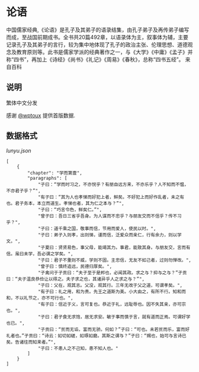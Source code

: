 论语
====

中国儒家经典,《论语》是孔子及其弟子的语录结集，由孔子弟子及再传弟子编写而成，至战国前期成书。全书共20篇492章，以语录体为主，叙事体为辅，主要记录孔子及其弟子的言行，较为集中地体现了孔子的政治主张、伦理思想、道德观念及教育原则等。此书是儒家学派的经典著作之一，与《大学》《中庸》《孟子》并称“四书”，再加上《诗经》《尚书》《礼记》《周易》《春秋》，总称“四书五经”。 来自百科


## 说明

繁体中文分发

感谢 [@wptoux](https://github.com/wptoux) 提供首版数据.

## 数据格式

*lunyu.json*


```
[
    {
        "chapter": "学而第壹",
        "paragraphs": [
            "子曰：“学而时习之，不亦悦乎？有朋自远方来，不亦乐乎？人不知而不愠，不亦君子乎？”",
            "有子曰：“其为人也孝悌而好犯上者，鲜矣。不好犯上而好作乱者，未之有也。君子务本，本立而道生。孝悌也者，其为仁之本与？”",
            "子曰：“巧言令色，鲜矣仁。”",
            "曾子曰：吾日三省乎吾身。为人谋而不忠乎？与朋友交而不信乎？传不习乎？",
            "子曰：道千乘之国，敬事而信，节用而爱人，使民以时。",
            "子曰：弟子入则孝，出则悌，谨而信，泛爱众而亲仁，行有余力，则以学文。",
            "子夏曰：贤贤易色，事父母，能竭其力。事君，能致其身。与朋友交，言而有信。虽曰未学，吾必谓之学矣。",
            "子曰：君子不重则不威，学则不固。主忠信，无友不如己者，过则勿惮改。",
            "曾子曰：慎终追远，民德归厚矣。",
            "子禽问于子贡曰：“夫子至于是邦也，必闻其政。求之与？抑与之与？”子贡曰：“夫子温良恭俭让以得之。夫子求之也，其诸异乎人之求之与？”",
            "子曰：父在，观其志。父没，观其行。三年无改于父之道，可谓孝矣。",
            "有子曰：礼之用，和为贵。先王之道斯为美。小大由之，有所不行。知和而和，不以礼节之，亦不可行也。",
            "有子曰：信近于义，言可复也。恭近于礼，远耻辱也。因不失其亲，亦可宗也。",
            "子曰：君子食无求饱，居无求安。敏于事而慎于言，就有道而正焉。可谓好学也已。",
            "子贡曰：“贫而无谄，富而无骄。何如？”子曰：“可也。未若贫而乐，富而好礼者也。”子贡曰：“诗云：如切如磋，如琢如磨。其斯之谓与？”子曰：“赐也，始可与言诗已矣。告诸往而知来者。”",
            "子曰：不患人之不己知，患不知人也。"
        ]
    }
]
```
